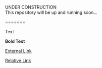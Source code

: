 UNDER CONSTRUCTION
<br/>
This repository will be up and running soon...

=======

Text

<b>Bold Text</b>

<a href="http://www.google.com">External Link</a>

<a href="README.md">Relative Link</a>
